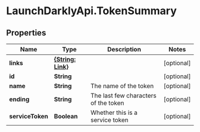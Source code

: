 # LaunchDarklyApi.TokenSummary

## Properties

Name | Type | Description | Notes
------------ | ------------- | ------------- | -------------
**links** | [**{String: Link}**](Link.md) |  | [optional] 
**id** | **String** |  | [optional] 
**name** | **String** | The name of the token | [optional] 
**ending** | **String** | The last few characters of the token | [optional] 
**serviceToken** | **Boolean** | Whether this is a service token | [optional] 


